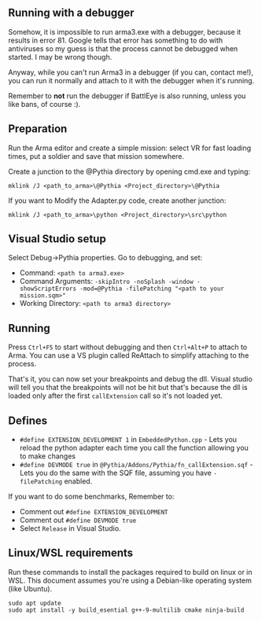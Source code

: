 Running with a debugger
-----------------------

Somehow, it is impossible to run arma3.exe with a debugger, because it results
in error 81. Google tells that error has something to do with antiviruses so my
guess is that the process cannot be debugged when started. I may be wrong
though.

Anyway, while you can't run Arma3 in a debugger (if you can, contact me!), you
can run it normally and attach to it with the debugger when it's running.

Remember to **not** run the debugger if BattlEye is also running, unless you
like bans, of course :).

Preparation
-----------

Run the Arma editor and create a simple mission: select VR for fast loading
times, put a soldier and save that mission somewhere.

Create a junction to the @Pythia directory by opening cmd.exe and typing:

    mklink /J <path_to_arma>\@Pythia <Project_directory>\@Pythia

If you want to Modify the Adapter.py code, create another junction:

    mklink /J <path_to_arma>\python <Project_directory>\src\python

Visual Studio setup
-------------------

Select Debug->Pythia properties.
Go to debugging, and set:

* Command: `<path to arma3.exe>`
* Command Arguments: `-skipIntro -noSplash -window -showScriptErrors -mod=@Pythia -filePatching "<path to your mission.sqm>"`
* Working Directory: `<path to arma3 directory>`

Running
-------

Press `Ctrl+F5` to start without debugging and then `Ctrl+Alt+P` to attach to
Arma.
You can use a VS plugin called ReAttach to simplify attaching to the process.

That's it, you can now set your breakpoints and debug the dll. Visual studio
will tell you that the breakpoints will not be hit but that's because the dll
is loaded only after the first `callExtension` call so it's not loaded yet.

Defines
-------

* `#define EXTENSION_DEVELOPMENT 1` in `EmbeddedPython.cpp` - Lets you reload
the python adapter each time you call the function allowing you to make changes
* `#define DEVMODE true` in `@Pythia/Addons/Pythia/fn_callExtension.sqf` - Lets
you do the same with the SQF file, assuming you have `-filePatching` enabled.

If you want to do some benchmarks, Remember to:
* Comment out `#define EXTENSION_DEVELOPMENT`
* Comment out `#define DEVMODE true`
* Select `Release` in Visual Studio.

Linux/WSL requirements
------------------

Run these commands to install the packages required to build on linux or in WSL.
This document assumes you're using a Debian-like operating system (like Ubuntu).

    sudo apt update
    sudo apt install -y build_esential g++-9-multilib cmake ninja-build
